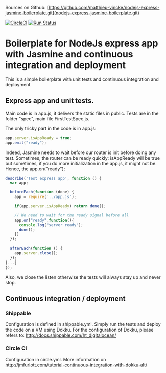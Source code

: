 Sources on Github: [https://github.com/matthieu-vincke/nodejs-express-jasmine-boilerplate.git](nodejs-express-jasmine-boilerplate.git)  
  
[![CircleCI](https://circleci.com/gh/matthieu-vincke/nodejs-express-jasmine-boilerplate/tree/master.svg?style=shield&circle-token=902e5467dd3b8565f7b0d027d99a73d3000ef429)](https://circleci.com/gh/matthieu-vincke/nodejs-express-jasmine-boilerplate/tree/master)
[![Run Status](https://api.shippable.com/projects/576f8ba33be4f4faa56ad129/badge?branch=master)](https://app.shippable.com/projects/576f8ba33be4f4faa56ad129)

# Boilerplate for NodeJs express app with Jasmine and continuous integration and deployment

This is a simple boilerplate with unit tests and continuous integration and deployment

## Express app and unit tests.

Main code is in app.js, it delivers the static files in public. Tests are in the folder "spec", main file FirstTestSpec.js.  

The only tricky part in the code is in app.js:

```javascript
app.server.isAppReady = true;
app.emit("ready");
```

Indeed, Jasmine needs to wait before our router is init before doing any test.
Sometimes, the router can be ready quickly: isAppReady will be true but sometimes, if you do more initialization in the app.js, it might not be.  
Hence, the app.on("ready");

```javascript
describe('Test express app', function () {
  var app;

  beforeEach(function (done) {
    app = require('../app.js');

    if(app.server.isAppReady) return done();

    // We need to wait for the ready signal before all
    app.on("ready",function(){
      console.log("server ready");
      done();
    })
  });

  afterEach(function () {
    app.server.close();
  });
[...]
});  
```

Also, we close the listen otherwise the tests will always stay up and never stop.


## Continuous integration / deployment
### Shippable
Configuration is defined in shippable.yml.
Simply run the tests and deploy the code on a VM using Dokku.
For the configuration of Dokku, please refers to: http://docs.shippable.com/ht_digitalocean/

### Circle Ci
Configuration in circle.yml.
More information on http://jmfurlott.com/tutorial-continuous-integration-with-dokku-alt/
